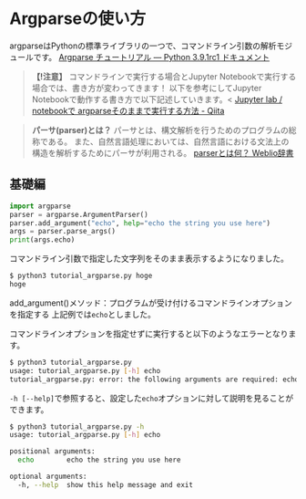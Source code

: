 # Argparseの使い方
argparseはPythonの標準ライブラリの一つで、コマンドライン引数の解析モジュールです。
[Argparse チュートリアル — Python 3.9.1rc1 ドキュメント](https://docs.python.org/ja/3/howto/argparse.html#id1)

>**【!注意】**
コマンドラインで実行する場合とJupyter Notebookで実行する場合では、書き方が変わってきます！
以下を参考にしてJupyter Notebookで動作する書き方で以下記述していきます。<
[Jupyter lab / notebookで argparseそのままで実行する方法 - Qiita](https://qiita.com/uenonuenon/items/09fa620426b4c5d4acf9)

>**パーサ(parser)とは？**
パーサとは、構文解析を行うためのプログラムの総称である。
また、自然言語処理においては、自然言語における文法上の構造を解析するためにパーサが利用される。
[parserとは何？ Weblio辞書](https://www.weblio.jp/content/parser)

## 基礎編

```py
import argparse
parser = argparse.ArgumentParser()
parser.add_argument("echo", help="echo the string you use here")
args = parser.parse_args()
print(args.echo)
```

コマンドライン引数で指定した文字列をそのまま表示するようになりました。
```bash
$ python3 tutorial_argparse.py hoge
hoge
```

add_argument()メソッド：プログラムが受け付けるコマンドラインオプションを指定する
上記例では`echo`としました。

コマンドラインオプションを指定せずに実行すると以下のようなエラーとなります。

```bash
$ python3 tutorial_argparse.py 
usage: tutorial_argparse.py [-h] echo
tutorial_argparse.py: error: the following arguments are required: echo
```

`-h [--help]`で参照すると、設定した`echo`オプションに対して説明を見ることができます。

```bash
$ python3 tutorial_argparse.py -h
usage: tutorial_argparse.py [-h] echo

positional arguments:
  echo        echo the string you use here

optional arguments:
  -h, --help  show this help message and exit
```




